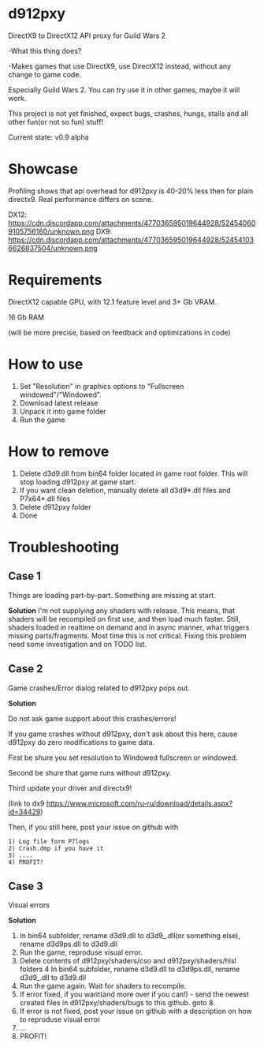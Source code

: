 # d912pxy
DirectX9 to DirectX12 API proxy for Guild Wars 2

-What this thing does? 

-Makes games that use DirectX9, use DirectX12 instead, without any change to game code. 

 Especially Guild Wars 2. You can try use it in other games, maybe it will work.
 
 
 This project is not yet finished, expect bugs, crashes, hungs, stalls and all other fun(or not so fun) stuff!
 
 Current state: v0.9 alpha
 
# Showcase

Profiling shows that api overhead for d912pxy is 40-20% less then for plain directx9.
Real performance differs on scene.

DX12:
https://cdn.discordapp.com/attachments/477036595019644928/524540609105756160/unknown.png 
DX9:
https://cdn.discordapp.com/attachments/477036595019644928/524541036626837504/unknown.png
   
# Requirements

DirectX12 capable GPU, with 12.1 feature level and 3+ Gb VRAM.

16 Gb RAM

(will be more precise, based on feedback and optimizations in code)
 
# How to use

1. Set "Resolution" in graphics options to "Fullscreen windowed"/"Windowed".
2. Download latest release
3. Unpack it into game folder
4. Run the game

# How to remove

1. Delete d3d9.dll from bin64 folder located in game root folder. This will stop loading d912pxy at game start. 
2. If you want clean deletion, manually delete all d3d9*.dll files and P7x64*.dll files
3. Delete d912pxy folder
4. Done

# Troubleshooting

## Case 1
  Things are loading part-by-part.
  Something are missing at start.
  
**Solution**
  I'm not supplying any shaders with release. 
  This means, that shaders will be recompiled on first use, and then load much faster.
  Still, shaders loaded in realtime on demand and in async manner, what triggers missing parts/fragments.
  Most time this is not critical.
  Fixing this problem need some investigation and on TODO list.
  
## Case 2
  Game crashes/Error dialog related to d912pxy pops out.
  
**Solution**

  Do not ask game support about this crashes/errors!
  
  If you game crashes without d912pxy, don't ask about this here, cause d912pxy do zero modifications to game data.
  
  First be shure you set resolution to Windowed fullscreen or windowed.
  
  Second be shure that game runs without d912pxy.
  
  Third update your driver and directx9!
  
  (link to dx9 https://www.microsoft.com/ru-ru/download/details.aspx?id=34429)
  
  Then, if you still here, post your issue on github with 
  
    1) Log file form P7logs
    2) Crash.dmp if you have it
    3) ....
    4) PROFIT!

## Case 3

  Visual errors
 
**Solution**

  1. In bin64 subfolder, rename d3d9.dll to d3d9_.dll(or something else), rename d3d9ps.dll to d3d9.dll
  2. Run the game, reproduse visual error.
  3. Delete contents of d912pxy/shaders/cso and d912pxy/shaders/hlsl folders
  4 In bin64 subfolder, rename d3d9.dll to d3d9ps.dll, rename d3d9_.dll to d3d9.dll
  5. Run the game again. Wait for shaders to recompile.
  6. If error fixed, if you want(and more over if you can!) - send the newest created files in d912pxy/shaders/bugs to this github. goto 8.
  7. If error is not fixed, post your issue on github with a description on how to reproduse visual error
  8. ...
  9. PROFIT!
